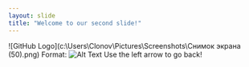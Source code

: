 ```yaml
---
layout: slide
title: "Welcome to our second slide!"
---
```

![GitHub Logo](c:\Users\Clonov\Pictures\Screenshots\Снимок экрана (50).png)
Format: ![Alt Text](url)
Use the left arrow to go back!
